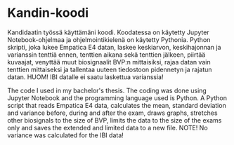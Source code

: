 # Kandin-koodi
Kandidaatin työssä käyttämäni koodi. Koodatessa on käytetty Jupyter Notebook-ohjelmaa ja ohjelmointikielenä on käytetty Pythonia.
Python skripti, joka lukee Empatica E4 datan, laskee keskiarvon, keskihajonnan ja varianssin tenttiä ennen, tenttien aikana sekä tenttien jälkeen, piirtää kuvaajat, venyttää muut biosignaalit BVP:n mittaisiksi, rajaa datan vain tenttien mittaiseksi ja tallentaa uuteen tiedostoon pidennetyn ja rajatun datan.
HUOM! IBI datalle ei saatu laskettua varianssia!

The code I used in my bachelor's thesis. The coding was done using Jupyter Notebook and the programming language used is Python.
A Python script that reads Empatica E4 data, calculates the mean, standard deviation and variance before, during and after the exam, draws graphs, stretches other biosignals to the size of BVP, limits the data to the size of the exams only and saves the extended and limited data to a new file.
NOTE! No variance was calculated for the IBI data!
